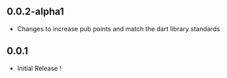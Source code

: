 ## 0.0.2-alpha1

* Changes to increase pub points and match the dart library standards

## 0.0.1

* Initial Release !
